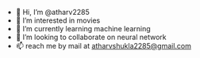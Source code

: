 - 👋 Hi, I’m @atharv2285
- 👀 I’m interested in movies
- 🌱 I’m currently learning machine learning
- 💞️ I’m looking to collaborate on neural network
- 📫 reach me by mail at atharvshukla2285@gmail.com

<!---
atharv2285/atharv2285 is a ✨ special ✨ repository because its `README.md` (this file) appears on your GitHub profile.
You can click the Preview link to take a look at your changes.
--->
